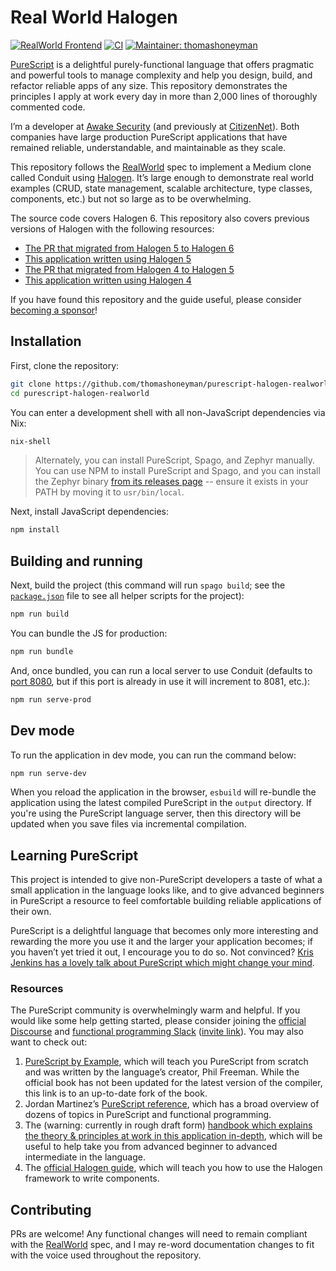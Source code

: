 # Real World Halogen

[![RealWorld Frontend](https://camo.githubusercontent.com/b507ac8f2ec6427bbef518193567c4ec6060c780/68747470733a2f2f696d672e736869656c64732e696f2f62616467652f7265616c776f726c642d66726f6e74656e642d2532333738333537382e737667)](http://realworld.io)
[![CI](https://github.com/thomashoneyman/purescript-halogen-realworld/workflows/CI/badge.svg?branch=main)](https://github.com/thomashoneyman/purescript-halogen-realworld/actions?query=workflow%3ACI+branch%3Amain)
[![Maintainer: thomashoneyman](https://img.shields.io/badge/maintainer-thomashoneyman-teal.svg)](http://github.com/thomashoneyman)

[PureScript](https://github.com/purescript) is a delightful purely-functional language that offers pragmatic and powerful tools to manage complexity and help you design, build, and refactor reliable apps of any size. This repository demonstrates the principles I apply at work every day in more than 2,000 lines of thoroughly commented code.

I’m a developer at [Awake Security](https://github.com/awakesecurity) (and previously at [CitizenNet](https://citizennet.com)). Both companies have large production PureScript applications that have remained reliable, understandable, and maintainable as they scale.

This repository follows the [RealWorld](https://github.com/gothinkster/realworld) spec to implement a Medium clone called Conduit using [Halogen](https://github.com/purescript-halogen/purescript-halogen). It’s large enough to demonstrate real world examples (CRUD, state management, scalable architecture, type classes, components, etc.) but not so large as to be overwhelming.

The source code covers Halogen 6. This repository also covers previous versions of Halogen with the following resources:

- [The PR that migrated from Halogen 5 to Halogen 6](https://github.com/thomashoneyman/purescript-halogen-realworld/pull/82)
- [This application written using Halogen 5](https://github.com/thomashoneyman/purescript-halogen-realworld/tree/v2.0.0)
- [The PR that migrated from Halogen 4 to Halogen 5](https://github.com/thomashoneyman/purescript-halogen-realworld/pull/26)
- [This application written using Halogen 4](https://github.com/thomashoneyman/purescript-halogen-realworld/tree/v1.0.0)

If you have found this repository and the guide useful, please consider [becoming a sponsor](https://github.com/sponsors/thomashoneyman)!

## Installation

First, clone the repository:

```sh
git clone https://github.com/thomashoneyman/purescript-halogen-realworld
cd purescript-halogen-realworld
```

You can enter a development shell with all non-JavaScript dependencies via Nix:

```sh
nix-shell
```

> Alternately, you can install PureScript, Spago, and Zephyr manually. You can use NPM to install PureScript and Spago, and you can install the Zephyr binary [from its releases page](https://github.com/coot/zephyr/releases) -- ensure it exists in your PATH by moving it to `usr/bin/local`.

Next, install JavaScript dependencies:

```sh
npm install
```

## Building and running

Next, build the project (this command will run `spago build`; see the [`package.json`](package.json) file to see
all helper scripts for the project):

```sh
npm run build
```

You can bundle the JS for production:

```sh
npm run bundle
```

And, once bundled, you can run a local server to use Conduit (defaults to [port 8080](http://127.0.0.1:8080), but if this port is already in use it will increment to 8081, etc.):

```sh
npm run serve-prod
```

## Dev mode

To run the application in dev mode, you can run the command below:

```sh
npm run serve-dev
```

When you reload the application in the browser, `esbuild` will re-bundle the application using the latest compiled PureScript in the `output` directory. If you're using the PureScript language server, then this directory will be updated when you save files via incremental compilation.

## Learning PureScript

This project is intended to give non-PureScript developers a taste of what a small application in the language looks like, and to give advanced beginners in PureScript a resource to feel comfortable building reliable applications of their own.

PureScript is a delightful language that becomes only more interesting and rewarding the more you use it and the larger your application becomes; if you haven’t yet tried it out, I encourage you to do so. Not convinced? [Kris Jenkins has a lovely talk about PureScript which might change your mind](https://www.youtube.com/watch?time_continue=22&v=5AtyWgQ3vv0).

### Resources

The PureScript community is overwhelmingly warm and helpful. If you would like some help getting started, please consider joining the [official Discourse](https://discourse.purescript.org) and [functional programming Slack](https://functionalprogramming.slack.com) ([invite link](https://fpchat-invite.herokuapp.com)). You may also want to check out:

1. [PureScript by Example](https://github.com/dwhitney/purescript-book), which will teach you PureScript from scratch and was written by the language’s creator, Phil Freeman. While the official book has not been updated for the latest version of the compiler, this link is to an up-to-date fork of the book.
2. Jordan Martinez’s [PureScript reference](https://github.com/JordanMartinez/purescript-jordans-reference), which has a broad overview of dozens of topics in PureScript and functional programming.
3. The (warning: currently in rough draft form) [handbook which explains the theory & principles at work in this application in-depth](https://thomashoneyman.com/guides/real-world-halogen), which will be useful to help take you from advanced beginner to advanced intermediate in the language.
4. The [official Halogen guide](https://github.com/slamdata/purescript-halogen), which will teach you how to use the Halogen framework to write components.

## Contributing

PRs are welcome! Any functional changes will need to remain compliant with the [RealWorld](https://github.com/gothinkster/realworld) spec, and I may re-word documentation changes to fit with the voice used throughout the repository.
